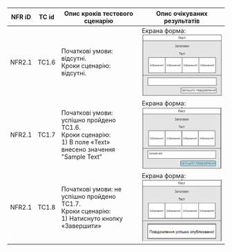 | NFR iD | TC id | Опис кроків тестового сценарію | Опис очікуваних результатів |
| ----- | ----- | ------------------------------ | --------------------------- |
| NFR2.1 | TC1.6 | Початкові умови: відсутні. <br> Кроки сценарію: відсутні. | Екрана форма: <br> ![tc1.6](tc1.6.png) |
| NFR2.1 | TC1.7 | Початкові умови: успішно пройдено TC1.6. <br> Кроки сценарію: <br> 1) В поле «Text» внесено значення "Sample Text" <br> | Екрана форма: <br> ![tc1.7](tc1.7.png) |
| NFR2.1 | TC1.8 | Початкові умови: не успішно пройдено TC1.7. <br> Кроки сценарію: <br> 1) Натиснуто кнопку «Завершити» | Екрана форма: <br> ![tc1.8](tc1.8.png) |
